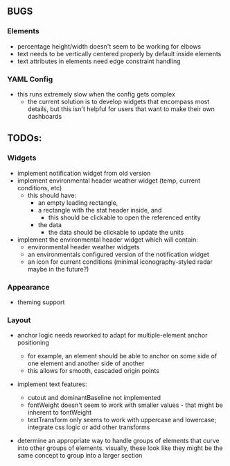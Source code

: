 ## BUGS
### Elements
- percentage height/width doesn't seem to be working for elbows
- text needs to be vertically centered properly by default inside elements
- text attributes in elements need edge constraint handling

### YAML Config
- this runs extremely slow when the config gets complex
    - the current solution is to develop widgets that encompass most details, but this isn't helpful for users that want to make their own dashboards

## TODOs:
### Widgets
- implement notification widget from old version
- implement environmental header weather widget (temp, current conditions, etc)
    - this should have:
        - an empty leading rectangle, 
        - a rectangle with the stat header inside, and 
            - this should be clickable to open the referenced entity
        - the data
            - the data should be clickable to update the units
- implement the environmental header widget which will contain:
    - environmental header weather widgets
    - an environmentals configured version of the notification widget
    - an icon for current conditions (minimal iconography-styled radar maybe in the future?)

### Appearance
- theming support

### Layout
- anchor logic needs reworked to adapt for multiple-element anchor positioning
    - for example, an element should be able to anchor on some side of one element and another side of another
    - this allows for smooth, cascaded origin points

- implement text features:
    - cutout and dominantBaseline not implemented
    - fontWeight doesn't seem to work with smaller values - that might be inherent to fontWeight
    - textTransform only seems to work with uppercase and lowercase; integrate css logic or add other transforms
- determine an appropriate way to handle groups of elements that curve into other groups of elements. visually, these look like they might be the same concept to group into a larger section
